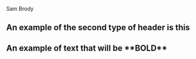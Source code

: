 Sam Brody
<h2>An example of the second type of header is this<h2>
An example of text that will be **BOLD**